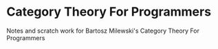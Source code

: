 # Category Theory For Programmers

Notes and scratch work for Bartosz Milewski's Category Theory For Programmers 